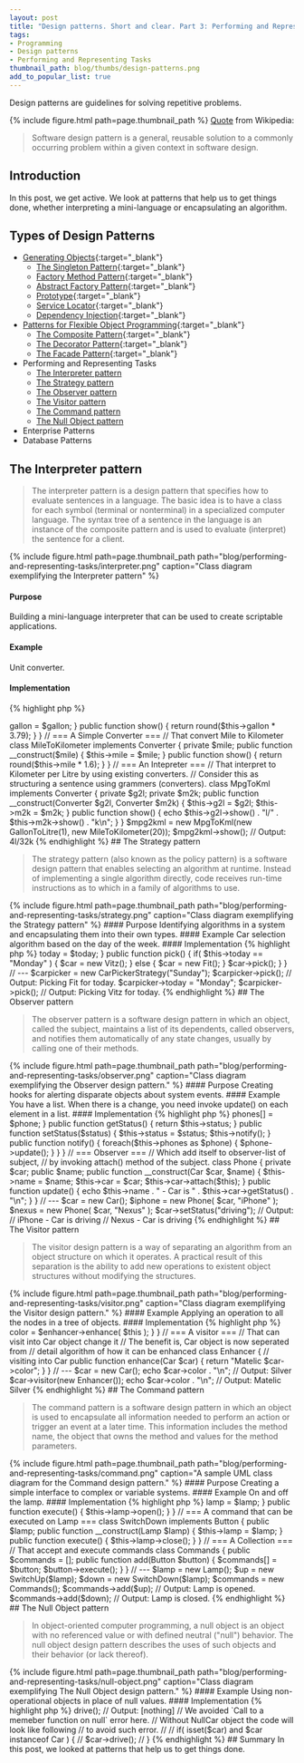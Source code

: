 ```yaml
---
layout: post
title: "Design patterns. Short and clear. Part 3: Performing and Representing Tasks."
tags:
- Programming
- Design patterns
- Performing and Representing Tasks
thumbnail_path: blog/thumbs/design-patterns.png
add_to_popular_list: true
---
```


Design patterns are guidelines for solving repetitive problems.

{% include figure.html path=page.thumbnail_path %}
[Quote](https://en.wikipedia.org/wiki/Software_design_pattern) from Wikipedia:
<blockquote>
  <p>
  Software design pattern is a general, reusable solution to a commonly occurring problem within a given context in software design.
  </p>
</blockquote>

## Introduction

In this post, we get active. We look at patterns that help us to get things done, whether interpreting a mini-language or encapsulating an algorithm.

## Types of Design Patterns

* [Generating Objects](https://it.badykov.com/blog/2018/10/07/generating-objects){:target="_blank"}
  * [The Singleton Pattern](https://it.badykov.com/blog/2018/10/07/generating-objects/#the-singleton-pattern){:target="_blank"}
  * [Factory Method Pattern](https://it.badykov.com/blog/2018/10/07/generating-objects/#factory-method-pattern){:target="_blank"}
  * [Abstract Factory Pattern](https://it.badykov.com/blog/2018/10/07/generating-objects/#abstract-factory-pattern){:target="_blank"}
  * [Prototype](https://it.badykov.com/blog/2018/10/07/generating-objects/#prototype){:target="_blank"}
  * [Service Locator](https://it.badykov.com/blog/2018/10/07/generating-objects/#service-locator){:target="_blank"}
  * [Dependency Injection](https://it.badykov.com/blog/2018/10/07/generating-objects/#dependency-injection){:target="_blank"}
* [Patterns for Flexible Object Programming](https://it.badykov.com/blog/2018/10/14/flexible-object-programming){:target="_blank"}
  * [The Composite Pattern](https://it.badykov.com/blog/2018/10/14/flexible-object-programming/#the-composite-pattern){:target="_blank"}
  * [The Decorator Pattern](https://it.badykov.com/blog/2018/10/14/flexible-object-programming/#the-decorator-pattern){:target="_blank"}
  * [The Facade Pattern](https://it.badykov.com/blog/2018/10/14/flexible-object-programming/#the-facade-pattern){:target="_blank"}
* Performing and Representing Tasks
  * [The Interpreter pattern](#the-interpreter-pattern)
  * [The Strategy pattern](#the-strategy-pattern)
  * [The Observer pattern](#the-observer-pattern)
  * [The Visitor pattern](#the-visitor-pattern)
  * [The Command pattern](#the-command-pattern)
  * [The Null Object pattern](#the-null-object-pattern)
* Enterprise Patterns
* Database Patterns
  
## The Interpreter pattern 

<blockquote>
  <p>
 The interpreter pattern is a design pattern that specifies how to evaluate sentences in a language. 
 The basic idea is to have a class for each symbol (terminal or nonterminal) in a specialized computer language. The syntax tree of a sentence in the language is an instance of the composite pattern and is used to evaluate (interpret) the sentence for a client.
  </p>
</blockquote>
{% include figure.html path=page.thumbnail_path path="blog/performing-and-representing-tasks/interpreter.png" caption="Class diagram exemplifying the Interpreter pattern" %}

#### Purpose
 Building a mini-language interpreter that can be used to create scriptable applications.
 
#### Example 

Unit converter.

#### Implementation 

{% highlight php %}
<?php
interface Converter
{
    public function show();
}
// === A Simple Converter ===
// That convert Gallon to Litre
class GallonToLitre implements Converter
{
    private $gallon;
    public function __construct($gallon)
    {
        $this->gallon = $gallon;
    }
    public function show()
    {
        return round($this->gallon * 3.79);
    }
}
// === A Simple Converter ===
// That convert Mile to Kilometer
class MileToKilometer implements Converter
{
    private $mile;
    public function __construct($mile)
    {
        $this->mile = $mile;
    }
    public function show()
    {
        return round($this->mile * 1.6);
    }
}
// === An Intepreter ===
// That interpret to Kilometer per Litre by using existing converters.
// Consider this as structuring a sentence using grammers (converters).
class MpgToKml implements Converter
{
    private $g2l;
    private $m2k;
    public function __construct(Converter $g2l, Converter $m2k)
    {
        $this->g2l = $g2l;
        $this->m2k = $m2k;
    }
    public function show()
    {
        echo  $this->g2l->show() . "l/" . $this->m2k->show() . "k\n";
    }
}

$mpg2kml = new MpgToKml(new GallonToLitre(1), new MileToKilometer(20));
$mpg2kml->show();
// Output: 4l/32k
{% endhighlight %}

## The Strategy pattern

<blockquote>
  <p>
   The strategy pattern (also known as the policy pattern) is a software design pattern that enables selecting an algorithm at runtime. 
   Instead of implementing a single algorithm directly, code receives run-time instructions as to which in a family of algorithms to use.
  </p>
</blockquote>
{% include figure.html path=page.thumbnail_path path="blog/performing-and-representing-tasks/strategy.png" caption="Class diagram exemplifying the Strategy pattern" %}

#### Purpose

 Identifying algorithms in a system and encapsulating them into their own types.
 
####  Example

Car selection algorithm based on the day of the week.

#### Implementation

{% highlight php %}
<?php
interface Car
{
    public function pick();
}
class Fit implements Car
{
    public function pick()
    {
        echo "Picking Fit for today.\n";
    }
}
class Vitz implements Car
{
    public function pick()
    {
        echo "Picking Vitz for today.\n";
    }
}
// === CarPickerStrategy ===
// That decide which car object to use based on the situation
// The benefit is that we can add more strategies later,
// clients doesn't have to know or change their implementation
class CarPickerStrategy
{
    public $today;
    public function __construct($today)
    {
        $this->today = $today;
    }
    public function pick()
    {
        if( $this->today == "Monday" ) {
            $car = new Vitz();
        } else {
            $car = new Fit();
        }
        $car->pick();
    }
}
// ---
$carpicker = new CarPickerStrategy("Sunday");
$carpicker->pick();
// Output: Picking Fit for today.
$carpicker->today = "Monday";
$carpicker->pick();
// Output: Picking Vitz for today.
{% endhighlight %}


## The Observer pattern

<blockquote>
  <p>
  The observer pattern is a software design pattern in which an object, called the subject, maintains a list of its dependents, called observers, and notifies them automatically of any state changes, usually by calling one of their methods.
  </p>
</blockquote>
{% include figure.html path=page.thumbnail_path path="blog/performing-and-representing-tasks/observer.png" caption="Class diagram exemplifying the Observer design pattern." %}

#### Purpose

 Creating hooks for alerting disparate objects about system events.
 
#### Example
 
 You have a list. When there is a change, you need invoke update() on each element in a list.

#### Implementation 

{% highlight php %}
<?php
// === Subject ===
// Have a observer list. When there is a change,
// iterate through observer list and invoke update()
// on each observer.
class Car
{
    protected $phones = []; // observer list
    protected $status;
    public function attach(Phone $phone)
    {
        $this->phones[] = $phone;
    }
    public function getStatus()
    {
        return $this->status;
    }
    public function setStatus($status)
    {
        $this->status = $status;
        $this->notify();
    }
    public function notify() {
        foreach($this->phones as $phone) {
            $phone->update();
        }
    }
}
// === Observer ===
// Which add itself to observer-list of subject,
// by invoking attach() method of the subject.
class Phone
{
    private $car;
    public $name;
    public function __construct(Car $car, $name)
    {
        $this->name = $name;
        $this->car = $car;
        $this->car->attach($this);
    }
    public function update()
    {
        echo $this->name . " - Car is " . $this->car->getStatus() . "\n";
    }
}
// ---
$car = new Car();
$iphone = new Phone( $car, "iPhone" );
$nexus = new Phone( $car, "Nexus" );
$car->setStatus("driving");
// Output:
// iPhone - Car is driving
// Nexus - Car is driving
{% endhighlight %}

## The Visitor pattern

<blockquote>
  <p>
   The visitor design pattern is a way of separating an algorithm from an object structure on which it operates. A practical result of this separation is the ability to add new operations to existent object structures without modifying the structures. 
  </p>
</blockquote>
{% include figure.html path=page.thumbnail_path path="blog/performing-and-representing-tasks/visitor.png" caption="Class diagram exemplifying the Visitor design pattern." %}

#### Example

 Applying an operation to all the nodes in a tree of objects.
 

#### Implementation 

{% highlight php %}
<?php
class Car
{
    public $color = "Silver";
    // accepting Enhancer as visitor
    public function visitor(Enhancer $enhancer)
    {
        $this->color = $enhancer->enhance( $this );
    }
}
// === A visitor ===
// That can visit into Car object change it
// The benefit is, Car object is now seperated from
// detail algorithm of how it can be enhanced
class Enhancer
{
    // visiting into Car
    public function enhance(Car $car)
    {
        return "Matelic $car->color";
    }
}
// ---
$car = new Car();
echo $car->color . "\n";
// Output: Silver
$car->visitor(new Enhancer());
echo $car->color . "\n";
// Output: Matelic Silver
{% endhighlight %}

## The Command pattern

<blockquote>
  <p>
  The command pattern is a software design pattern in which an object is used to encapsulate all information needed to perform an action or trigger an event at a later time. This information includes the method name, the object that owns the method and values for the method parameters.
  </p>
</blockquote>
{% include figure.html path=page.thumbnail_path path="blog/performing-and-representing-tasks/command.png" caption="A sample UML class diagram for the Command design pattern." %}

#### Purpose

 Creating a simple interface to complex or variable systems.
 
#### Example
 
On and off the lamp.

#### Implementation 

{% highlight php %}
<?php
class Lamp
{
    public function open()
    {
        echo "Lamp is opened.\n";
    }
    public function close()
    {
        echo "Lamp is closed.\n";
    }
}
interface Button
{
    public function execute();
}
// === A command that can be executed on Lamp ===
class SwitchUp implements Button
{
    public $lamp;
    public function __construct(Lamp $lamp)
    {
        $this->lamp = $lamp;
    }
    public function execute()
    {
        $this->lamp->open();
    }
}
// === A command that can be executed on Lamp ===
class SwitchDown implements Button
{
    public $lamp;
    public function __construct(Lamp $lamp)
    {
        $this->lamp = $lamp;
    }
    public function execute()
    {
        $this->lamp->close();
    }
}
// === A Collection ===
// That accept and execute commands
class Commands
{
    public $commands = [];
    public function add(Button $button)
    {
        $commands[] = $button;
        $button->execute();
    }
}
// ---
$lamp = new Lamp();
$up = new SwitchUp($lamp);
$down = new SwitchDown($lamp);
$commands = new Commands();
$commands->add($up);
// Output: Lamp is opened.
$commands->add($down);
// Output: Lamp is closed.
{% endhighlight %}

## The Null Object pattern

<blockquote>
  <p>
  In object-oriented computer programming, a null object is an object with no referenced value or with defined neutral ("null") behavior. The null object design pattern describes the uses of such objects and their behavior (or lack thereof). 
  </p>
</blockquote>
{% include figure.html path=page.thumbnail_path path="blog/performing-and-representing-tasks/null-object.png" caption="Class diagram exemplifying The Null Object design pattern." %}

#### Example

 Using non-operational objects in place of null values.

#### Implementation 

{% highlight php %}
<?php
interface Car
{
    public function drive();
}
class Fit implements Car
{
    public function drive()
    {
        echo "Driving Fit...\n";
    }
}
class Vitz implements Car
{
    public function drive()
    {
        echo "Driving Vitz...\n";
    }
}
// === Null implementation ===
// A blank implementation similar to real one
class NullCar implements Car
{
    public function drive()
    {
        //
    }
}
$name = null;
switch($name) {
    case "Fit":
        $car = new Fit(); break;
    case "Vitz":
        $car = new Vitz(); break;
    default:
        $car = new NullCar();
}
// ---
$car->drive();
// Output: [nothing]
// We avoided `Call to a memeber function on null` error here.
// Without NullCar object the code will look like following
// to avoid such error.
//
// if( isset($car) and $car instanceof Car ) {
//     $car->drive();
// }
{% endhighlight %}

## Summary

In this post, we looked at patterns that help us to get things done. 








